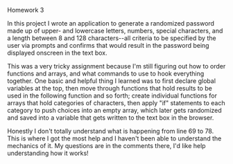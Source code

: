 Homework 3

In this project I wrote an application to generate a randomized password made up of upper- and lowercase letters, numbers, special characters, and a length between 8 and 128 characters--all criteria to be specified by the user via prompts and confirms that would result in the password being displayed onscreen in the text box.

This was a very tricky assignment because I'm still figuring out how to order functions and arrays, and what commands to use to hook everything together. One basic and helpful thing I learned was to first declare global variables at the top, then move through functions that hold results to be used in the following function and so forth; create individual functions for arrays that hold categories of characters, then apply "if" statements to each category to push choices into an empty array, which later gets randomized and saved into a variable that gets written to the text box in the browser. 

Honestly I don't totally understand what is happening from line 69 to 78. This is where I got the most help and I haven't been able to understand the mechanics of it. My questions are in the comments there, I'd like help understanding how it works!

